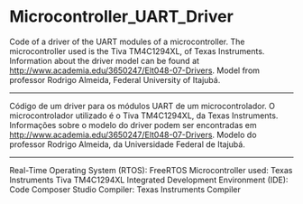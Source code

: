 # Microcontroller_UART_Driver

Code of a driver of the UART modules of a microcontroller.
The microcontroller used is the Tiva TM4C1294XL, of Texas Instruments.
Information about the driver model can be found at http://www.academia.edu/3650247/Elt048-07-Drivers. Model from professor Rodrigo Almeida, 
Federal University of Itajubá.
_____

Código de um driver para os módulos UART de um microcontrolador.
O microcontrolador utilizado é o Tiva TM4C1294XL, da Texas Instruments.
Informações sobre o modelo do driver podem ser encontradas em http://www.academia.edu/3650247/Elt048-07-Drivers. Modelo do professor Rodrigo 
Almeida, da Universidade Federal de Itajubá.

_____

Real-Time Operating System (RTOS): FreeRTOS
Microcontroller used: Texas Instruments Tiva TM4C1294XL
Integrated Development Environment (IDE): Code Composer Studio
Compiler: Texas Instruments Compiler



